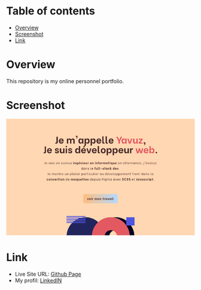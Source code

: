 # Table of contents

- [Overview](#overview)
- [Screenshot](#screenshot)
- [Link](#link)

# Overview

This repository is my online personnel portfolio.

# Screenshot

![Mon portfolio](screenshot.png)

# Link

- Live Site URL: [Github Page](https://suleeyman.github.io/Portfolio/)
- My profil: [LinkedIN](https://www.linkedin.com/in/yavuz-ozturk-7a532622b/)